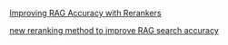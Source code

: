[Improving RAG Accuracy with Rerankers](https://www.infracloud.io/blogs/improving-rag-accuracy-with-rerankers/)


[new reranking method to improve RAG search accuracy](https://zenn.dev/knowledgesense/articles/bffcd60ecf3226)
